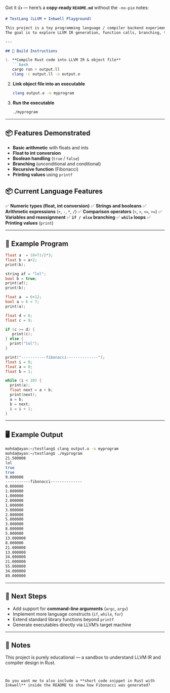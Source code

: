 Got it 👍 — here’s a **copy-ready `README.md`** without the `-no-pie` notes:

````markdown
# TestLang (LLVM + Inkwell Playground)

This project is a toy programming language / compiler backend experiment using **Rust**, **Inkwell** (Rust bindings for LLVM), and **Clang** for linking.  
The goal is to explore LLVM IR generation, function calls, branching, type conversions, and recursive functions such as Fibonacci.

---

## 🔧 Build Instructions

1. **Compile Rust code into LLVM IR & object file**
   ```bash
   cargo run > output.ll
   clang -c output.ll -o output.o
````

2. **Link object file into an executable**

   ```bash
   clang output.o -o myprogram
   ```

3. **Run the executable**

   ```bash
   ./myprogram
   ```

---

## 📦 Features Demonstrated

* **Basic arithmetic** with floats and ints
* **Float to int conversion**
* **Boolean handling** (`true` / `false`)
* **Branching** (unconditional and conditional)
* **Recursive function** (Fibonacci)
* **Printing values** using `printf`

## 📦 Current Language Features

✅ **Numeric types (float, int conversion)**
✅ **Strings and booleans**
✅ **Arithmetic expressions** (`+`, `-`, `*`, `/`)
✅ **Comparison operators** (`<`, `>`, `<=`, `>=`)
✅ **Variables and reassignment**
✅ **`if / else` branching**
✅ **`while` loops**
✅ **Printing values** (`print`)

---

## 📝 Example Program

```c
float a  = (6+7)/2*3;
float b = a+2;
print(b);

string af = "lol";
bool b = true;
print(af);
print(b);

float a  = 6+12;
bool a = 6 < 7;
print(a);

float d = 6;
float c = 9;

if (c >= d) {
   print(c);
} else {
  print("lol");
}

print("-----------fibonacci--------------");
float i = 0;
float a = 0;
float b = 1;

while (i < 10) {
  print(a);
  float next = a + b;
  print(next);
  a = b;
  b = next;
  i = i + 1;
}
```

---

## 🖥️ Example Output

```bash
mohda@ayan:~/testlang$ clang output.o -o myprogram
mohda@ayan:~/testlang$ ./myprogram
21.500000
lol
true
true
9.000000
-----------fibonacci--------------
0.000000
1.000000
1.000000
2.000000
1.000000
3.000000
2.000000
5.000000
3.000000
8.000000
5.000000
13.000000
8.000000
21.000000
13.000000
34.000000
21.000000
55.000000
34.000000
89.000000
```

---

## 🚀 Next Steps

* Add support for **command-line arguments** (`argc`, `argv`)
* Implement more language constructs (`if`, `while`, `for`)
* Extend standard library functions beyond `printf`
* Generate executables directly via LLVM’s target machine

---

## 📝 Notes

This project is purely educational — a sandbox to understand LLVM IR and compiler design in Rust.

```


Do you want me to also include a **short code snippet in Rust with Inkwell** inside the README to show how Fibonacci was generated?
```
